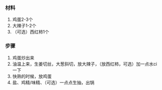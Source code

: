 ### 材料
1. 鸡蛋2-3个
2. 大辣子1-2个
3. （可选）西红柿1个

### 步骤
1. 鸡蛋炒出来
2. 油温上来，生姜切丝，大葱斜切，放大辣子，（放西红柿，可选）加一点水ci一下
3. 快熟的时候，放鸡蛋
4. 盐、鸡精/味精、（可选）一点点生抽，出锅